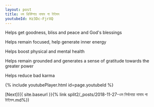 ```yaml
---
layout: post
title: ওম ত্রিবিষ্টপায় নামায গা টাইমস
youtubeId: Hz3Dc-FjrXQ
---
```

 
 
Helps get goodness, bliss and peace and God's blessings
 
Helps remain focused, help generate inner energy 
 
Helps boost physical and mental health 
 
Helps remain grounded and generates a sense of gratitude towards the greater power 
 
Helps reduce bad karma
 
 
 
 


{% include youtubePlayer.html id=page.youtubeId %}
 
[Next]({{ site.baseurl }}{% link  split2/_posts/2018-11-27-ওম নির্বানায়া নামায গা টাইমস.md%})
 
